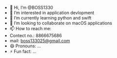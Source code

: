 - 👋 Hi, I’m @BOSS1330
- 👀 I’m interested in application devlopment
- 🌱 I’m currently learning python and swift
- 💞️ I’m looking to collaborate on macOS applications
- 📫 How to reach me:
- Contect no.: 8866675686
- mail: boss133025@gmail.com
- 😄 Pronouns: ...
- ⚡ Fun fact: ...

<!---
BOSS1330/BOSS1330 is a ✨ special ✨ repository because its `README.md` (this file) appears on your GitHub profile.
You can click the Preview link to take a look at your changes.
--->
